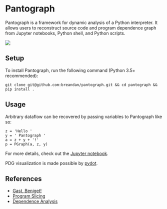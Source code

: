 # Pantograph

Pantograph is a framework for dynamic analysis of a Python interpreter. It allows users to reconstruct source code and program dependence graph from Jupyter notebooks, Python shell, and Python scripts.

![](https://en.wikipedia.org/wiki/Pantograph#/media/File:Pantograph_animation.gif)

## Setup

To install Pantograph, run the following command (Python 3.5+ recommended):

```
git clone git@github.com:breandan/pantograph.git && cd pantograph && pip install .
```

## Usage

Arbitrary dataflow can be recovered by passing variables to Pantograph like so:

```
z = 'Hello '
y = ' Pantograph '
a = z + y + '!'
p = PGraph(a, z, y)
```

For more details, check out the [Jupyter notebook](pantograph.ipynb).

PDG visualization is made possible by [pydot](https://github.com/pydot/pydot).

## References

* [Gast, Beniget!](https://github.com/serge-sans-paille/beniget)
* [Program Slicing](https://en.wikipedia.org/wiki/Program_slicing)
* [Dependence Analysis](https://en.wikipedia.org/wiki/Dependence_analysis)
